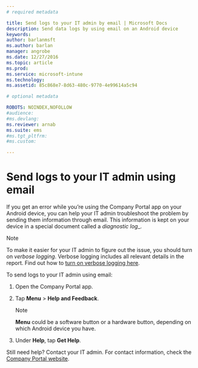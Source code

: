 ```yaml
---
# required metadata

title: Send logs to your IT admin by email | Microsoft Docs
description: Send data logs by using email on an Android device
keywords:
author: barlanmsftms.author: barlan
manager: angrobe
ms.date: 12/27/2016
ms.topic: article
ms.prod:
ms.service: microsoft-intune
ms.technology:
ms.assetid: 85c868e7-8d63-480c-9770-4e99614a5c94

# optional metadata

ROBOTS: NOINDEX,NOFOLLOW
#audience:
#ms.devlang:
ms.reviewer: arnab
ms.suite: ems
#ms.tgt_pltfrm:
#ms.custom:

---
```



# Send logs to your IT admin using email

If you get an error while you’re using the Company Portal app on your Android device, you can help your IT admin troubleshoot the problem by sending them information through email. This information is kept on your device in a special document called a _diagnostic log__.

> [!Note]
> To make it easier for your IT admin to figure out the issue, you should turn on _verbose logging_. Verbose logging includes all relevant details in the report. Find out how to [turn on verbose logging here](use-verbose-logging-to-help-your-it-administrator-fix-device-issues-android.md).

To send logs to your IT admin using email:

1.  Open the Company Portal app.

2.  Tap **Menu** >  **Help and Feedback**.

	> [!NOTE]
	> **Menu** could be a software button or a hardware button, depending on which Android device you have.

3.  Under **Help**, tap **Get Help**.

Still need help? Contact your IT admin. For contact information, check the [Company Portal website](http://portal.manage.microsoft.com).

